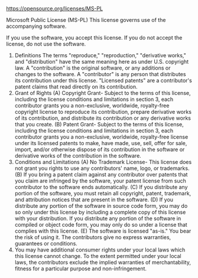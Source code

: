 https://opensource.org/licenses/MS-PL

Microsoft Public License (MS-PL)
This license governs use of the accompanying software. 

If you use the software, you accept this license. 
If you do not accept the license, do not use the software. 
1. Definitions The terms "reproduce," "reproduction," "derivative works," and "distribution" have the same meaning here as under U.S. copyright law. A "contribution" is the original software, or any additions or changes to the software. A "contributor" is any person that distributes its contribution under this license. "Licensed patents" are a contributor's patent claims that read directly on its contribution. 
2. Grant of Rights 
  (A) Copyright Grant- Subject to the terms of this license, including the license conditions and limitations in section 3, each contributor grants you a non-exclusive, worldwide, royalty-free copyright license to reproduce its contribution, prepare derivative works of its contribution, and distribute its contribution or any derivative works that you create. 
  (B) Patent Grant- Subject to the terms of this license, including the license conditions and limitations in section 3, each contributor grants you a non-exclusive, worldwide, royalty-free license under its licensed patents to make, have made, use, sell, offer for sale, import, and/or otherwise dispose of its contribution in the software or derivative works of the contribution in the software. 
3. Conditions and Limitations 
  (A) No Trademark License- This license does not grant you rights to use any contributors' name, logo, or trademarks. 
  (B) If you bring a patent claim against any contributor over patents that you claim are infringed by the software, your patent license from such contributor to the software ends automatically. 
  (C) If you distribute any portion of the software, you must retain all copyright, patent, trademark, and attribution notices that are present in the software. 
  (D) If you distribute any portion of the software in source code form, you may do so only under this license by including a complete copy of this license with your distribution. If you distribute any portion of the software in compiled or object code form, you may only do so under a license that complies with this license. 
  (E) The software is licensed "as-is." You bear the risk of using it. The contributors give no express warranties, guarantees or conditions. 
4. You may have additional consumer rights under your local laws which this license cannot change. To the extent permitted under your local laws, the contributors exclude the implied warranties of merchantability, fitness for a particular purpose and non-infringement.